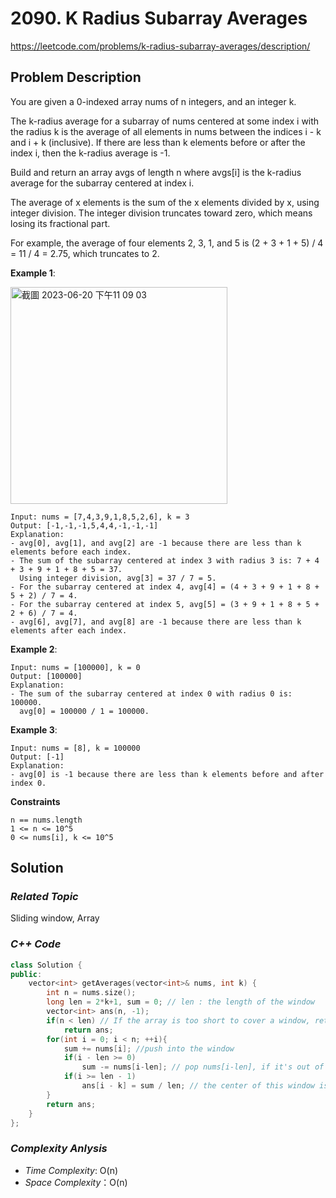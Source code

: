 # 2090. K Radius Subarray Averages
https://leetcode.com/problems/k-radius-subarray-averages/description/

## Problem Description

You are given a 0-indexed array nums of n integers, and an integer k.

The k-radius average for a subarray of nums centered at some index i with the radius k is the average of all elements in nums between the indices i - k and i + k (inclusive). If there are less than k elements before or after the index i, then the k-radius average is -1.

Build and return an array avgs of length n where avgs[i] is the k-radius average for the subarray centered at index i.

The average of x elements is the sum of the x elements divided by x, using integer division. The integer division truncates toward zero, which means losing its fractional part.

For example, the average of four elements 2, 3, 1, and 5 is (2 + 3 + 1 + 5) / 4 = 11 / 4 = 2.75, which truncates to 2.


**Example 1**:

<img width="347" alt="截圖 2023-06-20 下午11 09 03" src="https://github.com/Eddiecc06/LeetCode/assets/18256877/5e70a233-bba6-4101-89e8-b7172c944b5c">

```
Input: nums = [7,4,3,9,1,8,5,2,6], k = 3
Output: [-1,-1,-1,5,4,4,-1,-1,-1]
Explanation:
- avg[0], avg[1], and avg[2] are -1 because there are less than k elements before each index.
- The sum of the subarray centered at index 3 with radius 3 is: 7 + 4 + 3 + 9 + 1 + 8 + 5 = 37.
  Using integer division, avg[3] = 37 / 7 = 5.
- For the subarray centered at index 4, avg[4] = (4 + 3 + 9 + 1 + 8 + 5 + 2) / 7 = 4.
- For the subarray centered at index 5, avg[5] = (3 + 9 + 1 + 8 + 5 + 2 + 6) / 7 = 4.
- avg[6], avg[7], and avg[8] are -1 because there are less than k elements after each index.
```
**Example 2**:
```
Input: nums = [100000], k = 0
Output: [100000]
Explanation:
- The sum of the subarray centered at index 0 with radius 0 is: 100000.
  avg[0] = 100000 / 1 = 100000.
```
**Example 3**:
```
Input: nums = [8], k = 100000
Output: [-1]
Explanation: 
- avg[0] is -1 because there are less than k elements before and after index 0.
```

**Constraints**
```
n == nums.length
1 <= n <= 10^5
0 <= nums[i], k <= 10^5
```

## Solution

### _Related Topic_
   Sliding window, Array

### _C++ Code_
```cpp
class Solution {
public:
    vector<int> getAverages(vector<int>& nums, int k) {
        int n = nums.size();
        long len = 2*k+1, sum = 0; // len : the length of the window
        vector<int> ans(n, -1);
        if(n < len) // If the array is too short to cover a window, return all -1s
            return ans;
        for(int i = 0; i < n; ++i){
            sum += nums[i]; //push into the window
            if(i - len >= 0)
                sum -= nums[i-len]; // pop nums[i-len], if it's out of window
            if(i >= len - 1)
                ans[i - k] = sum / len; // the center of this window is at 'i-k'
        }
        return ans;
    }
};

```

### _Complexity Anlysis_
- _Time Complexity_: O(n)
- _Space Complexity_：O(n)
